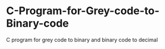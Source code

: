 # C-Program-for-Grey-code-to-Binary-code
C program for grey code to binary and binary code to decimal
